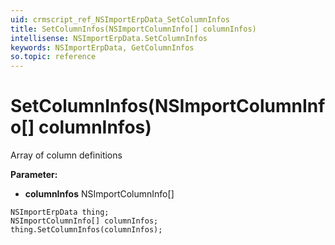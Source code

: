 ```yaml
---
uid: crmscript_ref_NSImportErpData_SetColumnInfos
title: SetColumnInfos(NSImportColumnInfo[] columnInfos)
intellisense: NSImportErpData.SetColumnInfos
keywords: NSImportErpData, GetColumnInfos
so.topic: reference
---
```


# SetColumnInfos(NSImportColumnInfo[] columnInfos)

Array of column definitions

**Parameter:** 
 - **columnInfos** NSImportColumnInfo[]

```crmscript
NSImportErpData thing;
NSImportColumnInfo[] columnInfos;
thing.SetColumnInfos(columnInfos);
```

